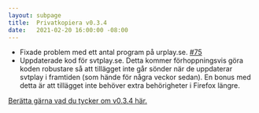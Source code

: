```yaml
---
layout: subpage
title:  Privatkopiera v0.3.4
date:   2021-02-20 16:00:00 -08:00
---
```


- Fixade problem med ett antal program på urplay.se. [#75](https://github.com/stefansundin/privatkopiera/issues/75)
- Uppdaterade kod för svtplay.se. Detta kommer förhoppningsvis göra koden robustare så att tillägget inte går sönder när de uppdaterar svtplay i framtiden (som hände för några veckor sedan). En bonus med detta är att tillägget inte behöver extra behörigheter i Firefox längre.

[Berätta gärna vad du tycker om v0.3.4 här.](https://github.com/stefansundin/privatkopiera/discussions/76)
